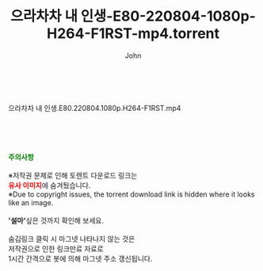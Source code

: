 ﻿---
layout: post
title:  "으라차차 내 인생-E80-220804-1080p-H264-F1RST-mp4.torrent"
author: John
categories: [ 드라마 ]
tags: [  ]
image:  
description: "으라차차 내 인생-E80-220804-1080p-H264-F1RST-mp4 torrent 정보 공유"
toc: true
toc_sticky: true
---

<br>
<div class="view-img">
<a class="view_image" href="http://torrentmobile60.com/bbs/view_image.php?fn=%2Fdata%2Ffile%2Fdrama%2F3735182707_YpUMGyCD_c80c9d7580c9b9c4a0e7490f540400556dad366c.jpg" target="_blank"><img alt="" class="img-tag" content="http://torrentmobile60.com/data/file/drama/3735182707_YpUMGyCD_c80c9d7580c9b9c4a0e7490f540400556dad366c.jpg" itemprop="image" src="http://torrentmobile60.com/data/file/drama/thumb-3735182707_YpUMGyCD_c80c9d7580c9b9c4a0e7490f540400556dad366c_835x2212.jpg"/></a></div><div class="view-content" itemprop="description">
<p>으라차차 내 인생.E80.220804.1080p.H264-F1RST.mp4<br/></p> </div>
    
<br><br><br>
<p data-ke-size="size16"><b><span style="color: green;">주의사항</span></b><br /><br />※저작권 문제로 인해 토렌트 다운로드 링크는<br /><b><span style="color: red;">유사 이미지</span></b>에 숨겨뒀습니다.<br />※Due to copyright issues, the torrent download link is hidden where it looks like an image.<br /><br /><b>'설마'</b>싶은 것까지 확인해 보세요.<br /><br />숨김링크 클릭 시 마그넷 나타나지 않는 것은<br />저작권으로 인한 링크만료 자료로<br />1시간 간격으로 봇에 의해 마그넷 주소 갱신됩니다.</p>
